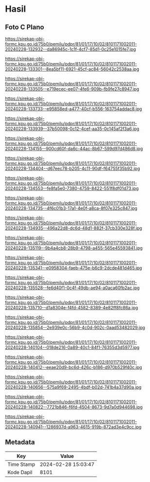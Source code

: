 # Hasil

## Foto C Plano

https://sirekap-obj-formc.kpu.go.id/75b0/pemilu/pdpr/81/01/17/10/02/8101171002011-20240228-132932--da86945c-1c1f-4cf7-85d1-0c25e1015fe7.jpg

https://sirekap-obj-formc.kpu.go.id/75b0/pemilu/pdpr/81/01/17/10/02/8101171002011-20240228-133301--8ea5bf11-6921-45cf-ac84-56042c2538aa.jpg

https://sirekap-obj-formc.kpu.go.id/75b0/pemilu/pdpr/81/01/17/10/02/8101171002011-20240228-133505--e719ecec-ee07-4fe6-909b-fb9fe27c8947.jpg

https://sirekap-obj-formc.kpu.go.id/75b0/pemilu/pdpr/81/01/17/10/02/8101171002011-20240228-133733--e95858ed-a477-40cf-b556-163754addac8.jpg

https://sirekap-obj-formc.kpu.go.id/75b0/pemilu/pdpr/81/01/17/10/02/8101171002011-20240228-133939--37b50098-0c12-4cef-aa35-0c145af2f3a6.jpg

https://sirekap-obj-formc.kpu.go.id/75b0/pemilu/pdpr/81/01/17/10/02/8101171002011-20240228-134155--900cd60f-da6c-44ac-8b67-599d97d486d8.jpg

https://sirekap-obj-formc.kpu.go.id/75b0/pemilu/pdpr/81/01/17/10/02/8101171002011-20240228-134404--d67eec78-b205-4c11-90df-f64755f35b92.jpg

https://sirekap-obj-formc.kpu.go.id/75b0/pemilu/pdpr/81/01/17/10/02/8101171002011-20240228-134553--fe8fa5e0-7380-4759-8422-551f8df01d73.jpg

https://sirekap-obj-formc.kpu.go.id/75b0/pemilu/pdpr/81/01/17/10/02/8101171002011-20240228-134735--4f6c01b3-17a1-4e0f-a8ca-8f07e325c847.jpg

https://sirekap-obj-formc.kpu.go.id/75b0/pemilu/pdpr/81/01/17/10/02/8101171002011-20240228-134935--496a22d8-dc6d-48d1-882f-37cb330e328f.jpg

https://sirekap-obj-formc.kpu.go.id/75b0/pemilu/pdpr/81/01/17/10/02/8101171002011-20240228-135119--9b4a4cb8-28b9-4798-a455-565e45593841.jpg

https://sirekap-obj-formc.kpu.go.id/75b0/pemilu/pdpr/81/01/17/10/02/8101171002011-20240228-135341--e0958304-faeb-475e-b6c9-2dcde481d465.jpg

https://sirekap-obj-formc.kpu.go.id/75b0/pemilu/pdpr/81/01/17/10/02/8101171002011-20240228-135528--fe6d40f1-0c4f-49db-ae94-a0aca60fb2ac.jpg

https://sirekap-obj-formc.kpu.go.id/75b0/pemilu/pdpr/81/01/17/10/02/8101171002011-20240228-135710--d1a8304e-f4fd-4582-8389-4e82ff8fc86a.jpg

https://sirekap-obj-formc.kpu.go.id/75b0/pemilu/pdpr/81/01/17/10/02/8101171002011-20240228-135854--2e939e0c-56b9-4c0d-902c-0aad53482029.jpg

https://sirekap-obj-formc.kpu.go.id/75b0/pemilu/pdpr/81/01/17/10/02/8101171002011-20240228-140104--018de216-0a89-40c1-84f1-76355d3d5977.jpg

https://sirekap-obj-formc.kpu.go.id/75b0/pemilu/pdpr/81/01/17/10/02/8101171002011-20240228-140412--eeae20d9-bc6d-426c-b186-d970b529f40c.jpg

https://sirekap-obj-formc.kpu.go.id/75b0/pemilu/pdpr/81/01/17/10/02/8101171002011-20240228-140656--575a9f69-2495-4bdf-b02d-741b4a37d90a.jpg

https://sirekap-obj-formc.kpu.go.id/75b0/pemilu/pdpr/81/01/17/10/02/8101171002011-20240228-140822--7721b846-f6fd-4504-8673-9d7a0d944698.jpg

https://sirekap-obj-formc.kpu.go.id/75b0/pemilu/pdpr/81/01/17/10/02/8101171002011-20240228-140941--1286937d-a963-4615-919b-872ad3e4c9cc.jpg


## Metadata

| Key        | Value               |
| ---------- | ------------------- |
| Time Stamp | 2024-02-28 15:03:47 |
| Kode Dapil | 8101                |



